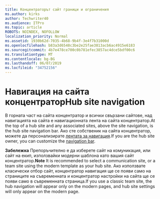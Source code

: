 ```yaml
---
title: Концентраторът сайт граници и ограничения
ms.author: kirks
author: Techwriter40
ms.audience: ITPro
ms.topic: article
ROBOTS: NOINDEX, NOFOLLOW
localization_priority: Normal
ms.assetid: 1930b62d-7035-4b68-9b4f-3e4f7b31000d
ms.openlocfilehash: b83a3d6548c3be2e25fae3813acb6ac4915e6183
ms.sourcegitcommit: 4b7e478ce700c0b781efec3857ac4dce5bdf00c6
ms.translationtype: MT
ms.contentlocale: bg-BG
ms.lasthandoff: 06/07/2019
ms.locfileid: "34752156"
---
```

# <a name="hub-site-navigation"></a><span data-ttu-id="b3600-102">Навигация на сайта концентратор</span><span class="sxs-lookup"><span data-stu-id="b3600-102">Hub site navigation</span></span>

<span data-ttu-id="b3600-103">В горната част на сайта концентратор и всички свързани сайтове, над навигацията на сайта е навигационната лента на сайта концентратор.</span><span class="sxs-lookup"><span data-stu-id="b3600-103">At the top of a hub site and any associated sites, above the site navigation, is the hub site navigation bar.</span></span> <span data-ttu-id="b3600-104">Ако сте собственик на сайта концентратор, можете да персонализирате [лентата за навигация](https://support.office.com/article/customize-the-navigation-on-your-sharepoint-site-3cd61ae7-a9ed-4e1e-bf6d-4655f0bf25ca#hubnav).</span><span class="sxs-lookup"><span data-stu-id="b3600-104">If you are the hub site owner, you can customize the [navigation bar](https://support.office.com/article/customize-the-navigation-on-your-sharepoint-site-3cd61ae7-a9ed-4e1e-bf6d-4655f0bf25ca#hubnav).</span></span> 

<span data-ttu-id="b3600-105">**Забележка** Препоръчително е да изберете сайт на комуникация, или сайт на екип, използвайки модерни шаблона като вашия сайт концентратор.</span><span class="sxs-lookup"><span data-stu-id="b3600-105">**Note** It is recommended to select a communication site, or a team site using the modern template as your hub site.</span></span> <span data-ttu-id="b3600-106">Ако използвате класически отбор сайт, концентратор навигация ще се появи само на страниците на съвременната и концентратор настройки на сайта ще се появи само в съвременната страница.</span><span class="sxs-lookup"><span data-stu-id="b3600-106">If you use a classic team site, the hub navigation will appear only on the modern pages, and hub site settings will only appear on the modern page.</span></span> 


